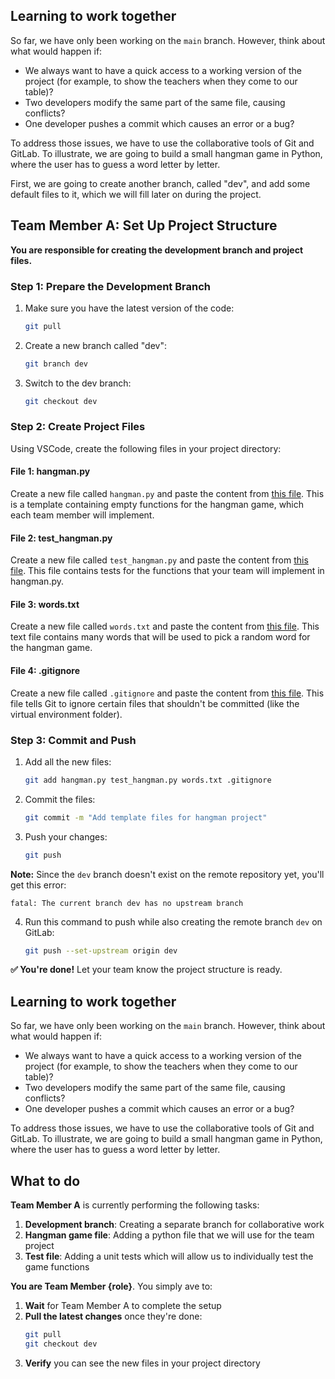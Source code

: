 <!-- ROLE: A -->

## Learning to work together

So far, we have only been working on the `main` branch. However, think about what would happen if:
- We always want to have a quick access to a working version of the project (for example, to show the teachers when they come to our table)?
- Two developers modify the same part of the same file, causing conflicts?
- One developer pushes a commit which causes an error or a bug?

To address those issues, we have to use the collaborative tools of Git and GitLab. To illustrate, we are going to build a small hangman game in Python, where the user has to guess a word letter by letter.

First, we are going to create another branch, called "dev", and add some default files to it, which we will fill later on during the project.


## Team Member A: Set Up Project Structure

**You are responsible for creating the development branch and project files.**

### Step 1: Prepare the Development Branch

1. Make sure you have the latest version of the code:
   ```bash
   git pull
   ```

2. Create a new branch called "dev":
   ```bash
   git branch dev
   ```

3. Switch to the dev branch:
   ```bash
   git checkout dev
   ```

### Step 2: Create Project Files

Using VSCode, create the following files in your project directory:

#### File 1: hangman.py
Create a new file called `hangman.py` and paste the content from [this file](../python/hangman.py.html). This is a template containing empty functions for the hangman game, which each team member will implement.

#### File 2: test_hangman.py
Create a new file called `test_hangman.py` and paste the content from [this file](../python/test_hangman.py.html). This file contains tests for the functions that your team will implement in hangman.py.

#### File 3: words.txt
Create a new file called `words.txt` and paste the content from [this file](../python/words.txt.html). This text file contains many words that will be used to pick a random word for the hangman game.

#### File 4: .gitignore
Create a new file called `.gitignore` and paste the content from [this file](../python/.gitignore.html). This file tells Git to ignore certain files that shouldn't be committed (like the virtual environment folder).

### Step 3: Commit and Push

1. Add all the new files:
   ```bash
   git add hangman.py test_hangman.py words.txt .gitignore
   ```

2. Commit the files:
   ```bash
   git commit -m "Add template files for hangman project"
   ```

3. Push your changes:
   ```bash
   git push
   ```

**Note:** Since the `dev` branch doesn't exist on the remote repository yet, you'll get this error:
```
fatal: The current branch dev has no upstream branch
```

4. Run this command to push while also creating the remote branch `dev` on GitLab:
   ```bash
   git push --set-upstream origin dev
   ```

**✅ You're done!** Let your team know the project structure is ready.
<!-- /ROLE: A -->

<!-- ROLE: B,C,D,E,F -->

## Learning to work together

So far, we have only been working on the `main` branch. However, think about what would happen if:
- We always want to have a quick access to a working version of the project (for example, to show the teachers when they come to our table)?
- Two developers modify the same part of the same file, causing conflicts?
- One developer pushes a commit which causes an error or a bug?

To address those issues, we have to use the collaborative tools of Git and GitLab. To illustrate, we are going to build a small hangman game in Python, where the user has to guess a word letter by letter.

## What to do
**Team Member A** is currently performing the following tasks:
1. **Development branch**: Creating a separate branch for collaborative work
2. **Hangman game file**: Adding a python file that we will use for the team project
3. **Test file**: Adding a unit tests which will allow us to individually test the game functions

**You are Team Member {role}**. You simply ave to:
1. **Wait** for Team Member A to complete the setup
2. **Pull the latest changes** once they're done:
   ```bash
   git pull
   git checkout dev
   ```
3. **Verify** you can see the new files in your project directory
<!-- /ROLE: B,C,D,E,F -->